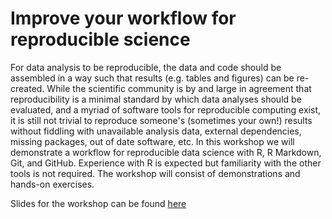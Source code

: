 # Improve your workflow for reproducible science

For data analysis to be reproducible, the data and code should be assembled in a way such that results (e.g. tables and figures) can be re-created. While the scientific community is by and large in agreement that reproducibility is a minimal standard by which data analyses should be evaluated, and a myriad of software tools for reproducible computing exist, it is still not trivial to reproduce someone's (sometimes your own!) results without fiddling with unavailable analysis data, external dependencies, missing packages, out of date software, etc. In this workshop we will demonstrate a workflow for reproducible data science with R, R Markdown, Git, and GitHub. Experience with R is expected but familiarity with the other tools is not required. The workshop will consist of demonstrations and hands-on exercises.

Slides for the workshop can be found [here](/slides/improve-repro-workflow-reproducibilitea-2020.pdf)
